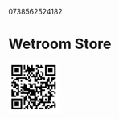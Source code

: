 0738562524182
# Wetroom Store

<img src="./images/qr-code.svg" width="100" height="100" alt="Wetroom Store">
